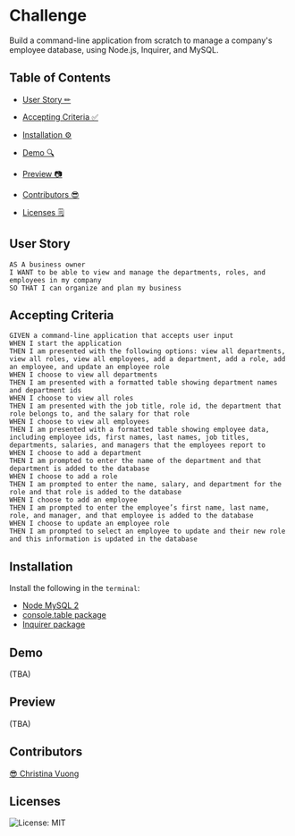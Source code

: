 # Challenge
Build a command-line application from scratch to manage a company's employee database, using Node.js, Inquirer, and MySQL.

## Table of Contents
- [User Story ✏](#user-story)

- [Accepting Criteria ✅](#accepting-criteria)

- [Installation ⚙](#installation) 

- [Demo 🔍](#demo)

- [Preview 📷](#preview)

- [Contributors 😎](#contributors)

- [Licenses 🗒](#licenses)

## User Story
```
AS A business owner
I WANT to be able to view and manage the departments, roles, and employees in my company
SO THAT I can organize and plan my business
```

## Accepting Criteria
```
GIVEN a command-line application that accepts user input
WHEN I start the application
THEN I am presented with the following options: view all departments, view all roles, view all employees, add a department, add a role, add an employee, and update an employee role
WHEN I choose to view all departments
THEN I am presented with a formatted table showing department names and department ids
WHEN I choose to view all roles
THEN I am presented with the job title, role id, the department that role belongs to, and the salary for that role
WHEN I choose to view all employees
THEN I am presented with a formatted table showing employee data, including employee ids, first names, last names, job titles, departments, salaries, and managers that the employees report to
WHEN I choose to add a department
THEN I am prompted to enter the name of the department and that department is added to the database
WHEN I choose to add a role
THEN I am prompted to enter the name, salary, and department for the role and that role is added to the database
WHEN I choose to add an employee
THEN I am prompted to enter the employee’s first name, last name, role, and manager, and that employee is added to the database
WHEN I choose to update an employee role
THEN I am prompted to select an employee to update and their new role and this information is updated in the database
```
## Installation
Install the following in the ```terminal```:
- [Node MySQL 2](https://www.npmjs.com/package/mysql2)
- [console.table package](https://www.npmjs.com/package/console.table)
- [Inquirer package](https://www.npmjs.com/package/inquirer/v/8.2.4)

## Demo
(TBA)

## Preview
(TBA)

## Contributors
[😎 Christina Vuong ](https://github.com/ccvuong)

## Licenses
![License: MIT](https://img.shields.io/badge/License-MIT-yellow.svg)
